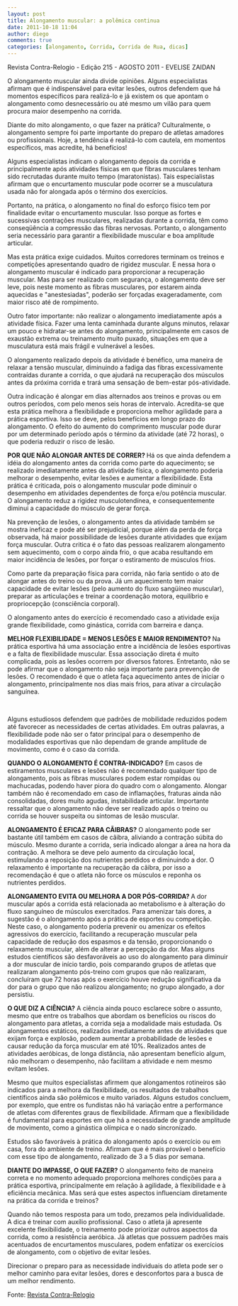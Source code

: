```yaml
---
layout: post
title: Alongamento muscular: a polêmica continua
date: 2011-10-18 11:04
author: diego
comments: true
categories: [alongamento, Corrida, Corrida de Rua, dicas]
---
```

Revista Contra-Relogio - Edição 215 - AGOSTO 2011 - EVELISE ZAIDAN
<div id="iniciomateria">

O alongamento muscular ainda divide opiniões. Alguns especialistas afirmam que é indispensável para evitar lesões, outros defendem que há momentos específicos para realizá-lo e já existem os que apontam o alongamento como desnecessário ou até mesmo um vilão para quem procura maior desempenho na corrida.

</div>
Diante do mito alongamento, o que fazer na prática? Culturalmente, o alongamento sempre foi parte importante do preparo de atletas amadores ou profissionais. Hoje, a tendência é realizá-lo com cautela, em momentos específicos, mas acredite, há benefícios!

Alguns especialistas indicam o alongamento depois da corrida e principalmente após atividades físicas em que fibras musculares tenham sido recrutadas durante muito tempo (maratonistas). Tais especialistas afirmam que o encurtamento muscular pode ocorrer se a musculatura usada não for alongada após o término dos exercícios.

Portanto, na prática, o alongamento no final do esforço físico tem por finalidade evitar o encurtamento muscular. Isso porque as fortes e sucessivas contrações musculares, realizadas durante a corrida, têm como conseqüência a compressão das fibras nervosas. Portanto, o alongamento seria necessário para garantir a flexibilidade muscular e boa amplitude articular.

Mas esta prática exige cuidados. Muitos corredores terminam os treinos e competições apresentando quadro de rigidez muscular. E nessa hora o alongamento muscular é indicado para proporcionar a recuperação muscular. Mas para ser realizado com segurança, o alongamento deve ser leve, pois neste momento as fibras musculares, por estarem ainda aquecidas e "anestesiadas", poderão ser forçadas exageradamente, com maior risco até de rompimento.

Outro fator importante: não realizar o alongamento imediatamente após a atividade física. Fazer uma lenta caminhada durante alguns minutos, relaxar um pouco e hidratar-se antes do alongamento, principalmente em casos de exaustão extrema ou treinamento muito puxado, situações em que a musculatura está mais frágil e vulnerável a lesões.

O alongamento realizado depois da atividade é benéfico, uma maneira de relaxar a tensão muscular, diminuindo a fadiga das fibras excessivamente contraídas durante a corrida, o que ajudará na recuperação dos músculos antes da próxima corrida e trará uma sensação de bem-estar pós-atividade.

Outra indicação é alongar em dias alternados aos treinos e provas ou em outros períodos, com pelo menos seis horas de intervalo. Acredita-se que esta prática melhora a flexibilidade e proporciona melhor agilidade para a prática esportiva. Isso se deve, pelos benefícios em longo prazo do alongamento. O efeito do aumento do comprimento muscular pode durar por um determinado período após o término da atividade (até 72 horas), o que poderia reduzir o risco de lesão.

<strong>POR QUE NÃO ALONGAR ANTES DE CORRER? </strong>Há os que ainda defendem a idéia do alongamento antes da corrida como parte do aquecimento; se realizado imediatamente antes da atividade física, o alongamento poderia melhorar o desempenho, evitar lesões e aumentar a flexibilidade. Esta prática é criticada, pois o alongamento muscular pode diminuir o desempenho em atividades dependentes de força e/ou potência muscular. O alongamento reduz a rigidez musculotendínea, e consequentemente diminui a capacidade do músculo de gerar força.

Na prevenção de lesões, o alongamento antes da atividade também se mostra ineficaz e pode até ser prejudicial, porque além da perda de força observada, há maior possibilidade de lesões durante atividades que exijam força muscular. Outra critica é o fato das pessoas realizarem alongamento sem aquecimento, com o corpo ainda frio, o que acaba resultando em maior incidência de lesões, por forçar o estiramento de músculos frios.

Como parte da preparação física para corrida, não faria sentido o ato de alongar antes do treino ou da prova. Já um aquecimento tem maior capacidade de evitar lesões (pelo aumento do fluxo sangüíneo muscular), preparar as articulações e treinar a coordenação motora, equilíbrio e propriocepção (consciência corporal).

O alongamento antes do exercício é recomendado caso a atividade exija grande flexibilidade, como ginástica, corrida com barreira e dança.

<strong>MELHOR FLEXIBILIDADE = MENOS LESÕES E MAIOR RENDIMENTO?</strong><strong> </strong>Na prática esportiva há uma associação entre a incidência de lesões esportivas e a falta de flexibilidade muscular. Essa associação direta é muito complicada, pois as lesões ocorrem por diversos fatores. Entretanto, não se pode afirmar que o alongamento não seja importante para prevenção de lesões. O recomendado é que o atleta faça aquecimento antes de iniciar o alongamento, principalmente nos dias mais frios, para ativar a circulação sanguínea.

&nbsp;

Alguns estudiosos defendem que padrões de mobilidade reduzidos podem até favorecer as necessidades de certas atividades. Em outras palavras, a flexibilidade pode não ser o fator principal para o desempenho de modalidades esportivas que não dependam de grande amplitude de movimento, como é o caso da corrida.

<strong>QUANDO O ALONGAMENTO É CONTRA-INDICADO?</strong> Em casos de estiramentos musculares e lesões não é recomendado qualquer tipo de alongamento, pois as fibras musculares podem estar rompidas ou machucadas, podendo haver piora do quadro com o alongamento. Alongar também não é recomendado em caso de inflamações, fraturas ainda não consolidadas, dores muito agudas, instabilidade articular. Importante ressaltar que o alongamento não deve ser realizado após o treino ou corrida se houver suspeita ou sintomas de lesão muscular.

<strong>ALONGAMENTO É EFICAZ PARA CÃIBRAS?</strong> O alongamento pode ser bastante útil também em casos de cãibra, aliviando a contração súbita do músculo. Mesmo durante a corrida, seria indicado alongar a área na hora da contração. A melhora se deve pelo aumento da circulação local, estimulando a reposição dos nutrientes perdidos e diminuindo a dor. O relaxamento é importante na recuperação da cãibra, por isso a recomendação é que o atleta não force os músculos e reponha os nutrientes perdidos.

<strong>ALONGAMENTO EVITA OU MELHORA A DOR PÓS-CORRIDA?</strong><strong> </strong>A dor muscular após a corrida está relacionada ao metabolismo e à alteração do fluxo sanguíneo de músculos exercitados. Para amenizar tais dores, a sugestão é o alongamento após a prática de esportes ou competição. Neste caso, o alongamento poderia prevenir ou amenizar os efeitos agressivos do exercício, facilitando a recuperação muscular pela capacidade de redução dos espasmos e da tensão, proporcionando o relaxamento muscular, além de alterar a percepção da dor. Mas alguns estudos científicos são desfavoráveis ao uso do alongamento para diminuir a dor muscular de início tardio, pois comparando grupos de atletas que realizaram alongamento pós-treino com grupos que não realizaram, concluíram que 72 horas após o exercício houve redução significativa da dor para o grupo que não realizou alongamento; no grupo alongado, a dor persistiu.

<strong>O QUE DIZ A CIÊNCIA?</strong> A ciência ainda pouco esclarece sobre o assunto, mesmo que entre os trabalhos que abordam os benefícios ou riscos do alongamento para atletas, a corrida seja a modalidade mais estudada. Os alongamentos estáticos, realizados imediatamente antes de atividades que exijam força e explosão, podem aumentar a probabilidade de lesões e causar redução da força muscular em até 10%. Realizados antes de atividades aeróbicas, de longa distância, não apresentam benefício algum, não melhoram o desempenho, não facilitam a atividade e nem mesmo evitam lesões.

Mesmo que muitos especialistas afirmem que alongamentos rotineiros são indicados para a melhora da flexibilidade, os resultados de trabalhos científicos ainda são polêmicos e muito variados. Alguns estudos concluem, por exemplo, que entre os fundistas não há variação entre a performance de atletas com diferentes graus de flexibilidade. Afirmam que a flexibilidade é fundamental para esportes em que há a necessidade de grande amplitude de movimento, como a ginástica olímpica e o nado sincronizado.

Estudos são favoráveis à prática do alongamento após o exercício ou em casa, fora do ambiente de treino. Afirmam que é mais provável o benefício com esse tipo de alongamento, realizado de 3 a 5 dias por semana.

<strong>DIANTE DO IMPASSE, O QUE FAZER?</strong> O alongamento feito de maneira correta e no momento adequado proporciona melhores condições para a prática esportiva, principalmente em relação à agilidade, à flexibilidade e à eficiência mecânica. Mas será que estes aspectos influenciam diretamente na prática da corrida e treinos?

Quando não temos resposta para um todo, prezamos pela individualidade. A dica é treinar com auxílio profissional. Caso o atleta já apresente excelente flexibilidade, o treinamento pode priorizar outros aspectos da corrida, como a resistência aeróbica. Já atletas que possuem padrões mais acentuados de encurtamentos musculares, podem enfatizar os exercícios de alongamento, com o objetivo de evitar lesões.

Direcionar o preparo para as necessidade individuais do atleta pode ser o melhor caminho para evitar lesões, dores e desconfortos para a busca de um melhor rendimento.

Fonte: <a href="http://www.contrarelogio.com.br/materia/alongamento-muscular-a-polemica-continua/" target="_blank">Revista Contra-Relogio</a>

&nbsp;
